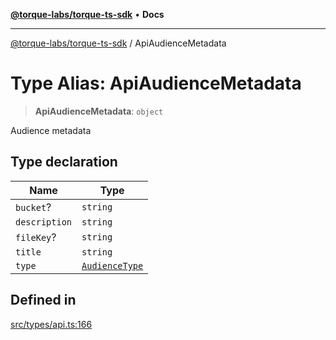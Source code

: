 [**@torque-labs/torque-ts-sdk**](../README.md) • **Docs**

***

[@torque-labs/torque-ts-sdk](../globals.md) / ApiAudienceMetadata

# Type Alias: ApiAudienceMetadata

> **ApiAudienceMetadata**: `object`

Audience metadata

## Type declaration

| Name | Type |
| ------ | ------ |
| `bucket`? | `string` |
| `description` | `string` |
| `fileKey`? | `string` |
| `title` | `string` |
| `type` | [`AudienceType`](../enumerations/AudienceType.md) |

## Defined in

[src/types/api.ts:166](https://github.com/torque-labs/torque-ts-sdk/blob/e34efdf278512e8a58bacdba966e9cd90b1db20a/src/types/api.ts#L166)
